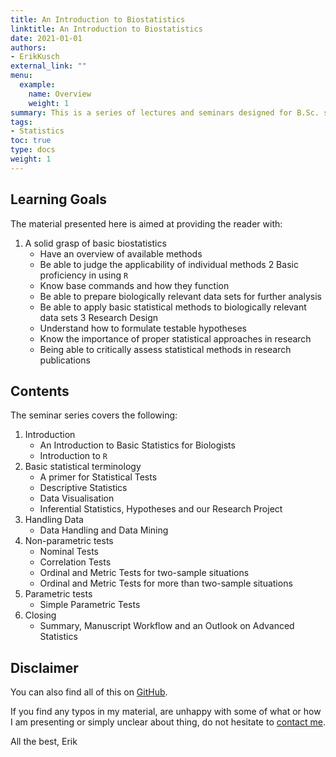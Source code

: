 ```yaml
---
title: An Introduction to Biostatistics
linktitle: An Introduction to Biostatistics
date: 2021-01-01
authors:
- ErikKusch
external_link: ""
menu:
  example:
    name: Overview
    weight: 1
summary: This is a series of lectures and seminars designed for B.Sc. students of biology and should serve as an introduction to the basics of biostatistics using R. I taught these topics at the University of Leipzig but invite everyone who stumbles across this page to make use of what I'm presenting here as all of my material has been designed with the students interest in mind and should thus be self-sufficient.
tags:
- Statistics
toc: true
type: docs
weight: 1
---
```


## Learning Goals
The material presented here is aimed at providing the reader with:
1. A solid grasp of basic biostatistics
    - Have an overview of available methods
    - Be able to judge the applicability of individual methods
2 Basic proficiency in using `R`
    - Know base commands and how they function
    - Be able to prepare biologically relevant data sets for further analysis
    - Be able to apply basic statistical methods to biologically relevant data sets
3 Research Design
    - Understand how to formulate testable hypotheses
    - Know the importance of proper statistical approaches in research
    - Being able to critically assess statistical methods in research publications

## Contents 
The seminar series covers the following:
1. Introduction
    - An Introduction to Basic Statistics for Biologists
    - Introduction to `R`
2. Basic statistical terminology
    - A primer for Statistical Tests
    - Descriptive Statistics
    - Data Visualisation
    - Inferential Statistics, Hypotheses and our Research Project
3. Handling Data
    - Data Handling and Data Mining
4. Non-parametric tests
    - Nominal Tests
    - Correlation Tests
    - Ordinal and Metric Tests for two-sample situations
    - Ordinal and Metric Tests for more than two-sample situations
5. Parametric tests
    - Simple Parametric Tests
6. Closing
    - Summary, Manuscript Workflow and an Outlook on Advanced Statistics

## Disclaimer
You can also find all of this on [GitHub](https://github.com/ErikKusch/An-Introduction-to-Biostatistics-Using-R).


If you find any typos in my material, are unhappy with some of what or how I am presenting or simply unclear about thing, do not hesitate to [contact me](/contact/).

All the best,
Erik

